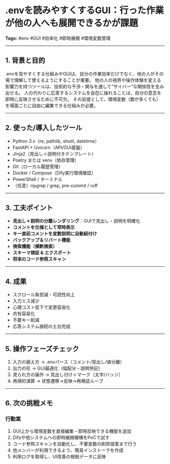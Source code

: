# .envを読みやすくするGUI：行った作業が他の人へも展開できるかが課題

**Tags:** #env #GUI #効率化 #即時展開 #環境変数管理

---

## 1. 背景と目的

.envを見やすくする仕組みやGUIは、自分の作業効率だけでなく、他の人がその場で理解して使えるようにすることが重要。
他の人の視界や操作体験を変える影響力を持つツールは、技術的な干渉・関与を通して“サイバー”な関係性を生み出せる。
人の代わりに応答するシステムを自在に操れることは、自分の意志を即時に反映させるために不可欠。
その前提として、環境変数（数が多くても）を場面ごとに自由に編集できる仕組みが必要。

---

## 2. 使った/導入したツール

- Python 3.x（re, pathlib, shutil, datetime）
- FastAPI + Uvicorn（API/GUI基盤）
- Jinja2（見出し＋説明付きテンプレート）
- Poetry または venv（依存管理）
- Git（ローカル履歴管理）
- Docker / Compose（Dify実行環境確認）
- PowerShell / ターミナル
- （任意）ripgrep / grep, pre-commit / ruff

---

## 3. 工夫ポイント

- **見出し＋説明の分離レンダリング**：GUIで見出し・説明を明確化
- **コメントを仕様として常時表示**
- **キー直前コメントを変数説明に自動紐付け**
- **バックアップ＆リバート機能**
- **検索機能（横断検索）**
- **スキーマ検証 & エクスポート**
- **将来のコード参照スキャン**

---

## 4. 成果

- スクロール負担減・可読性向上
- 入力ミス減少
- 心理コスト低下で変更容易化
- 共有容易化
- 不要キー削減
- 応答システム接続の土台完成

---

## 5. 操作フェーズチェック

1. 入力の据え方 → .envパース（コメント/見出し/値分離）
2. 出力の形 → GUI最適化（幅配分・説明併記）
4. 見られ方の操作 → 見出し付け＋マーク（太字/バッジ）
11. 再帰的演算 → 状態遷移→反映→再検証ループ

---

## 6. 次の挑戦メモ

### 行動案
1. GUI上から環境変数を直接編集・即時反映できる機能を追加
2. Difyや他システムへの即時展開機構をPoCで試す
3. コード参照スキャンを自動化し、不要変数の削除提案まで行う
4. 他メンバーが利用できるよう、簡易インストーラを作成
5. 利用ログを取得し、UI改善の根拠データに反映
